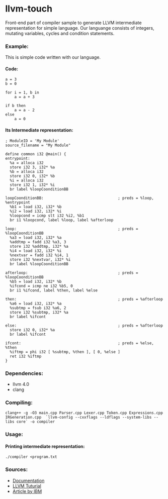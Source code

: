 # llvm-touch

Front-end part of compiler sample to generate LLVM intermediate representation for simple language.
Our languange consists of integers, mutating variables, cycles and condition statements.

### Example:

This is simple code written with our language.
#### Code:
```
a = 3
b = 0

for i = 1, b in
    a = a + 3

if b then
    a = a - 2
else
    a = 0
```

#### Its Intermediate representation:

```
; ModuleID = 'My Module'
source_filename = "My Module"

define common i32 @main() {
entrypoint:
  %a = alloca i32
  store i32 3, i32* %a
  %b = alloca i32
  store i32 0, i32* %b
  %i = alloca i32
  store i32 1, i32* %i
  br label %loopCoonditionBB

loopCoonditionBB:                                 ; preds = %loop, %entrypoint
  %b1 = load i32, i32* %b
  %i2 = load i32, i32* %i
  %loopcond = icmp slt i32 %i2, %b1
  br i1 %loopcond, label %loop, label %afterloop

loop:                                             ; preds = %loopCoonditionBB
  %a3 = load i32, i32* %a
  %addtmp = fadd i32 %a3, 3
  store i32 %addtmp, i32* %a
  %i4 = load i32, i32* %i
  %nextvar = fadd i32 %i4, 1
  store i32 %nextvar, i32* %i
  br label %loopCoonditionBB

afterloop:                                        ; preds = %loopCoonditionBB
  %b5 = load i32, i32* %b
  %ifcond = icmp ne i32 %b5, 0
  br i1 %ifcond, label %then, label %else

then:                                             ; preds = %afterloop
  %a6 = load i32, i32* %a
  %subtmp = fsub i32 %a6, 2
  store i32 %subtmp, i32* %a
  br label %ifcont

else:                                             ; preds = %afterloop
  store i32 0, i32* %a
  br label %ifcont

ifcont:                                           ; preds = %else, %then
  %iftmp = phi i32 [ %subtmp, %then ], [ 0, %else ]
  ret i32 %iftmp
}
```


### Dependencies: 
* llvm 4.0
* clang

### Compiling:
```
clang++ -g -O3 main.cpp Parser.cpp Lexer.cpp Token.cpp Expressions.cpp IRGeneration.cpp  `llvm-config --cxxflags --ldflags --system-libs --libs core` -o compiler
```

### Usage:

#### Printing intermediate representation:
```
./compiler <program.txt
```

### Sources:

* [Documentation](http://llvm.org/docs/index.html)
* [LLVM Tuturial](http://llvm.org/docs/tutorial/index.html)
* [Article by IBM](https://www.ibm.com/developerworks/ru/library/os-createcompilerllvm1/)
